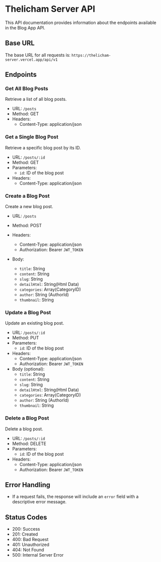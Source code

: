 # Thelicham Server API

This API documentation provides information about the endpoints available in the Blog App API.

## Base URL
The base URL for all requests is: `https://thelicham-server.vercel.app/api/v1`



## Endpoints

### Get All Blog Posts

Retrieve a list of all blog posts.

- URL: `/posts`
- Method: GET
- Headers:
  - Content-Type: application/json

### Get a Single Blog Post

Retrieve a specific blog post by its ID.

- URL: `/posts/:id`
- Method: GET
- Parameters:
  - `id`: ID of the blog post
- Headers:
  - Content-Type: application/json


### Create a Blog Post
Create a new blog post.

- URL: `/posts`
- Method: POST
- Headers:
  - Content-Type: application/json
  - Authorization: Bearer `JWT_TOKEN`

- Body:
  - `title`: String
  - `content`: String
  - `slug`: String
  - `detailHtml`: String(Html Data)
  - `categories`: Array(CategoryID)
  - `author`: String (AuthorId)
  - `thumbnail`: String

### Update a Blog Post
Update an existing blog post.

- URL: `/posts/:id`
- Method: PUT
- Parameters:
  - `id`: ID of the blog post
- Headers:
  - Content-Type: application/json
  - Authorization: Bearer `JWT_TOKEN`
- Body (optional):
  - `title`: String
  - `content`: String
  - `slug`: String
  - `detailHtml`: String(Html Data)
  - `categories`: Array(CategoryID)
  - `author`: String (AuthorId)
  - `thumbnail`: String
  

### Delete a Blog Post

Delete a blog post.

- URL: `/posts/:id`
- Method: DELETE
- Parameters:
  - `id`: ID of the blog post
- Headers:
  - Content-Type: application/json
  - Authorization: Bearer `JWT_TOKEN`

## Error Handling
- If a request fails, the response will include an `error` field with a descriptive error message.

## Status Codes
- 200: Success
- 201: Created
- 400: Bad Request
- 401: Unauthorized
- 404: Not Found
- 500: Internal Server Error
